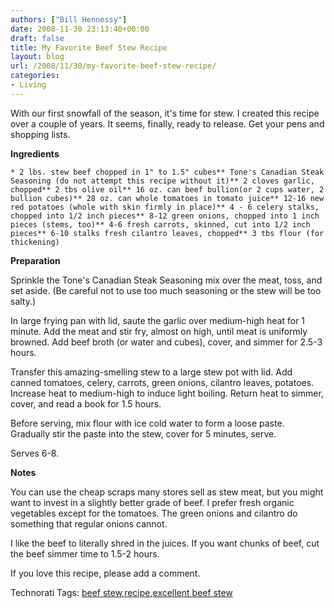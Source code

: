 ```yaml
---
authors: ["Bill Hennessy"]
date: 2008-11-30 23:13:40+00:00
draft: false
title: My Favorite Beef Stew Recipe
layout: blog
url: /2008/11/30/my-favorite-beef-stew-recipe/
categories:
- Living
---
```


With our first snowfall of the season, it's time for stew. I created this recipe over a couple of years. It seems, finally, ready to release. Get your pens and shopping lists.

 

**Ingredients**

 

    * 2 lbs. stew beef chopped in 1" to 1.5" cubes** Tone's Canadian Steak Seasoning (do not attempt this recipe without it)** 2 cloves garlic, chopped** 2 tbs olive oil** 16 oz. can beef bullion(or 2 cups water, 2 bullion cubes)** 28 oz. can whole tomatoes in tomato juice** 12-16 new red potatoes (whole with skin firmly in place)** 4 - 6 celery stalks, chopped into 1/2 inch pieces** 8-12 green onions, chopped into 1 inch pieces (stems, too)** 4-6 fresh carrots, skinned, cut into 1/2 inch pieces** 6-10 stalks fresh cilantro leaves, chopped** 3 tbs flour (for thickening)  

**Preparation**

 

Sprinkle the Tone's Canadian Steak Seasoning mix over the meat, toss, and set aside. (Be careful not to use too much seasoning or the stew will be too salty.)

 

In large frying pan with lid, saute the garlic over medium-high heat for 1 minute. Add the meat and stir fry, almost on high, until meat is uniformly browned. Add beef broth (or water and cubes), cover, and simmer for 2.5-3 hours.

 

Transfer this amazing-smelling stew to a large stew pot with lid. Add canned tomatoes, celery, carrots, green onions, cilantro leaves, potatoes. Increase heat to medium-high to induce light boiling. Return heat to simmer, cover, and read a book for 1.5 hours.

 

Before serving, mix flour with ice cold water to form a loose paste. Gradually stir the paste into the stew, cover for 5 minutes, serve.

 

Serves 6-8.

 

**Notes**

 

You can use the cheap scraps many stores sell as stew meat, but you might want to invest in a slightly better grade of beef. I prefer fresh organic vegetables except for the tomatoes. The green onions and cilantro do something that regular onions cannot. 

 

I like the beef to literally shred in the juices. If you want chunks of beef, cut the beef simmer time to 1.5-2 hours. 

 

If you love this recipe, please add a comment.

 

Technorati Tags: [beef stew](https://technorati.com/tags/beef%20stew),[recipe](https://technorati.com/tags/recipe),[excellent beef stew](https://technorati.com/tags/excellent%20beef%20stew)
